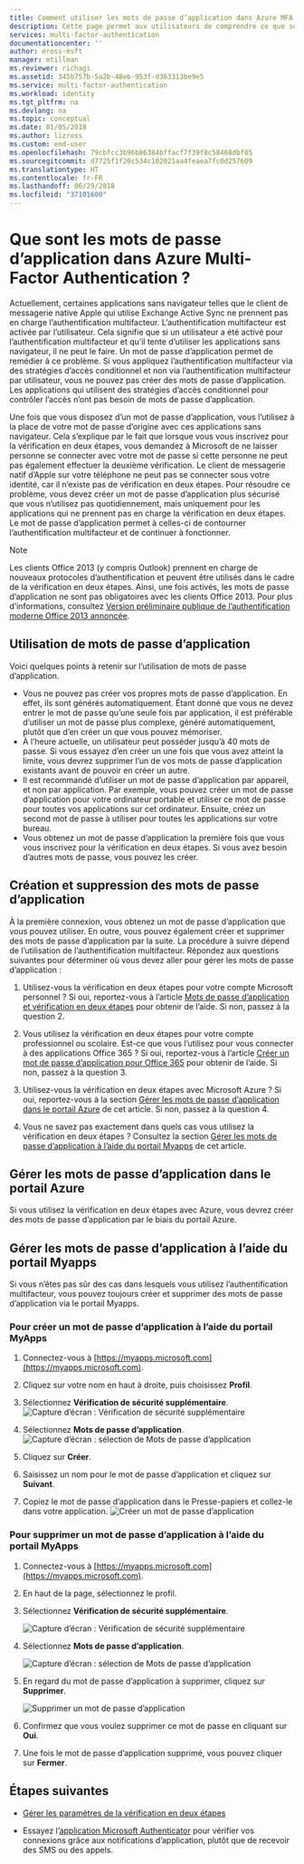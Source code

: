 ```yaml
---
title: Comment utiliser les mots de passe d’application dans Azure MFA ? | Microsoft Docs
description: Cette page permet aux utilisateurs de comprendre ce que sont les mots de passe d’application et leur utilisation avec Azure MFA.
services: multi-factor-authentication
documentationcenter: ''
author: eross-msft
manager: mtillman
ms.reviewer: richagi
ms.assetid: 345b757b-5a2b-48eb-953f-d363313be9e5
ms.service: multi-factor-authentication
ms.workload: identity
ms.tgt_pltfrm: na
ms.devlang: na
ms.topic: conceptual
ms.date: 01/05/2018
ms.author: lizross
ms.custom: end-user
ms.openlocfilehash: 79cbfcc3b96b86384bffacf7f39f8c58468dbf05
ms.sourcegitcommit: d7725f1f20c534c102021aa4feaea7fc0d257609
ms.translationtype: HT
ms.contentlocale: fr-FR
ms.lasthandoff: 06/29/2018
ms.locfileid: "37101600"
---
```

# <a name="what-are-app-passwords-in-azure-multi-factor-authentication"></a>Que sont les mots de passe d’application dans Azure Multi-Factor Authentication ?
Actuellement, certaines applications sans navigateur telles que le client de messagerie native Apple qui utilise Exchange Active Sync ne prennent pas en charge l’authentification multifacteur. L’authentification multifacteur est activée par l’utilisateur. Cela signifie que si un utilisateur a été activé pour l’authentification multifacteur et qu’il tente d’utiliser les applications sans navigateur, il ne peut le faire. Un mot de passe d’application permet de remédier à ce problème. Si vous appliquez l’authentification multifacteur via des stratégies d’accès conditionnel et non via l’authentification multifacteur par utilisateur, vous ne pouvez pas créer des mots de passe d’application. Les applications qui utilisent des stratégies d’accès conditionnel pour contrôler l’accès n’ont pas besoin de mots de passe d’application.

Une fois que vous disposez d’un mot de passe d’application, vous l’utilisez à la place de votre mot de passe d’origine avec ces applications sans navigateur. Cela s’explique par le fait que lorsque vous vous inscrivez pour la vérification en deux étapes, vous demandez à Microsoft de ne laisser personne se connecter avec votre mot de passe si cette personne ne peut pas également effectuer la deuxième vérification. Le client de messagerie natif d’Apple sur votre téléphone ne peut pas se connecter sous votre identité, car il n’existe pas de vérification en deux étapes. Pour résoudre ce problème, vous devez créer un mot de passe d’application plus sécurisé que vous n’utilisez pas quotidiennement, mais uniquement pour les applications qui ne prennent pas en charge la vérification en deux étapes. Le mot de passe d’application permet à celles-ci de contourner l’authentification multifacteur et de continuer à fonctionner.

> [!NOTE]
> Les clients Office 2013 (y compris Outlook) prennent en charge de nouveaux protocoles d’authentification et peuvent être utilisés dans le cadre de la vérification en deux étapes.  Ainsi, une fois activés, les mots de passe d’application ne sont pas obligatoires avec les clients Office 2013.  Pour plus d’informations, consultez [Version préliminaire publique de l’authentification moderne Office 2013 annoncée](https://blogs.office.com/2015/03/23/office-2013-modern-authentication-public-preview-announced/).


## <a name="how-to-use-app-passwords"></a>Utilisation de mots de passe d’application
Voici quelques points à retenir sur l’utilisation de mots de passe d’application.

* Vous ne pouvez pas créer vos propres mots de passe d’application. En effet, ils sont générés automatiquement. Étant donné que vous ne devez entrer le mot de passe qu’une seule fois par application, il est préférable d’utiliser un mot de passe plus complexe, généré automatiquement, plutôt que d’en créer un que vous pouvez mémoriser.
* À l’heure actuelle, un utilisateur peut posséder jusqu’à 40 mots de passe. Si vous essayez d’en créer un une fois que vous avez atteint la limite, vous devrez supprimer l’un de vos mots de passe d’application existants avant de pouvoir en créer un autre.
* Il est recommandé d’utiliser un mot de passe d’application par appareil, et non par application. Par exemple, vous pouvez créer un mot de passe d’application pour votre ordinateur portable et utiliser ce mot de passe pour toutes vos applications sur cet ordinateur. Ensuite, créez un second mot de passe à utiliser pour toutes les applications sur votre bureau.
* Vous obtenez un mot de passe d’application la première fois que vous vous inscrivez pour la vérification en deux étapes.  Si vous avez besoin d’autres mots de passe, vous pouvez les créer.



## <a name="creating-and-deleting-app-passwords"></a>Création et suppression des mots de passe d’application
À la première connexion, vous obtenez un mot de passe d’application que vous pouvez utiliser.  En outre, vous pouvez également créer et supprimer des mots de passe d’application par la suite.  La procédure à suivre dépend de l’utilisation de l’authentification multifacteur. Répondez aux questions suivantes pour déterminer où vous devez aller pour gérer les mots de passe d’application :

1. Utilisez-vous la vérification en deux étapes pour votre compte Microsoft personnel ? Si oui, reportez-vous à l’article [Mots de passe d’application et vérification en deux étapes](https://support.microsoft.com/help/12409/microsoft-account-app-passwords-two-step-verification) pour obtenir de l’aide. Si non, passez à la question 2.

2. Vous utilisez la vérification en deux étapes pour votre compte professionnel ou scolaire. Est-ce que vous l’utilisez pour vous connecter à des applications Office 365 ? Si oui, reportez-vous à l’article [Créer un mot de passe d’application pour Office 365](https://support.office.com/article/Create-an-app-password-for-Office-365-3e7c860f-bda4-4441-a618-b53953ee1183) pour obtenir de l’aide. Si non, passez à la question 3.

3. Utilisez-vous la vérification en deux étapes avec Microsoft Azure ? Si oui, reportez-vous à la section [Gérer les mots de passe d’application dans le portail Azure](#manage-app-passwords-in-the-Azure-portal) de cet article. Si non, passez à la question 4.

4. Vous ne savez pas exactement dans quels cas vous utilisez la vérification en deux étapes ? Consultez la section [Gérer les mots de passe d’application à l’aide du portail Myapps](#manage-app-passwords-with-the-myapps-portal) de cet article.


## <a name="manage-app-passwords-in-the-azure-portal"></a>Gérer les mots de passe d’application dans le portail Azure
Si vous utilisez la vérification en deux étapes avec Azure, vous devrez créer des mots de passe d’application par le biais du portail Azure.



## <a name="manage-app-passwords-with-the-myapps-portal"></a>Gérer les mots de passe d’application à l’aide du portail Myapps
Si vous n’êtes pas sûr des cas dans lesquels vous utilisez l’authentification multifacteur, vous pouvez toujours créer et supprimer des mots de passe d’application via le portail Myapps.

### <a name="to-create-an-app-password-using-the-myapps-portal"></a>Pour créer un mot de passe d’application à l’aide du portail MyApps
1. Connectez-vous à [https://myapps.microsoft.com](https://myapps.microsoft.com).
2. Cliquez sur votre nom en haut à droite, puis choisissez **Profil**.
3. Sélectionnez **Vérification de sécurité supplémentaire**.
   ![Capture d’écran : Vérification de sécurité supplémentaire](./media/multi-factor-authentication-end-user-app-passwords/myapps1.png)

4. Sélectionnez **Mots de passe d’application**.
   ![Capture d’écran : sélection de Mots de passe d’application](./media/multi-factor-authentication-end-user-app-passwords/apppass2.png)

5. Cliquez sur **Créer**.
6. Saisissez un nom pour le mot de passe d’application et cliquez sur **Suivant**.
7. Copiez le mot de passe d’application dans le Presse-papiers et collez-le dans votre application.
   ![Créer un mot de passe d’application](./media/multi-factor-authentication-end-user-app-passwords/create2.png)

### <a name="to-delete-an-app-password-using-the-myapps-portal"></a>Pour supprimer un mot de passe d’application à l’aide du portail MyApps
1. Connectez-vous à [https://myapps.microsoft.com](https://myapps.microsoft.com).
2. En haut de la page, sélectionnez le profil.
3. Sélectionnez **Vérification de sécurité supplémentaire**.

   ![Capture d’écran : Vérification de sécurité supplémentaire](./media/multi-factor-authentication-end-user-app-passwords/myapps1.png)

4. Sélectionnez **Mots de passe d’application**.

   ![Capture d’écran : sélection de Mots de passe d’application](./media/multi-factor-authentication-end-user-app-passwords/apppass2.png)

5. En regard du mot de passe d’application à supprimer, cliquez sur **Supprimer**.

   ![Supprimer un mot de passe d’application](./media/multi-factor-authentication-end-user-app-passwords/delete1.png)

6. Confirmez que vous voulez supprimer ce mot de passe en cliquant sur **Oui**.
7. Une fois le mot de passe d’application supprimé, vous pouvez cliquer sur **Fermer**.

## <a name="next-steps"></a>Étapes suivantes

- [Gérer les paramètres de la vérification en deux étapes](multi-factor-authentication-end-user-manage-settings.md)

- Essayez l’[application Microsoft Authenticator](../../../../multi-factor-authentication/end-user/microsoft-authenticator-app-how-to.md) pour vérifier vos connexions grâce aux notifications d’application, plutôt que de recevoir des SMS ou des appels.

